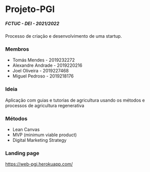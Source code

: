 
# Projeto-PGI

##### FCTUC - DEI - 2021/2022

Processo de criação e desenvolvimento de uma startup. 

### Membros
 - Tomás Mendes - 2019232272
 - Alexandre Andrade - 2019220216
 - Joel Oliveira - 2019227468
 - Miguel Pedroso - 2019218176

### Ideia
Aplicação com guias e tutorias de agricultura usando os métodos e processos de agricultura regenerativa

### Métodos
 - Lean Canvas
 - MVP (minimum viable product)
 - Digital Marketing Strategy

### Landing page
https://web-pgi.herokuapp.com/

